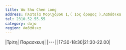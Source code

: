 ```yaml
---
title: Wu Shu Chen Long
address: Πλατεία Μοριχόβου 1,( 1ος όροφος ),Λαδάδικα
tel: 2310.52.55.55
category: dojo
region: Λαδάδικα
---
```


|Τρίτη| Παρασκευή|
|---|
|17:30-18:30|21:30-22.00|